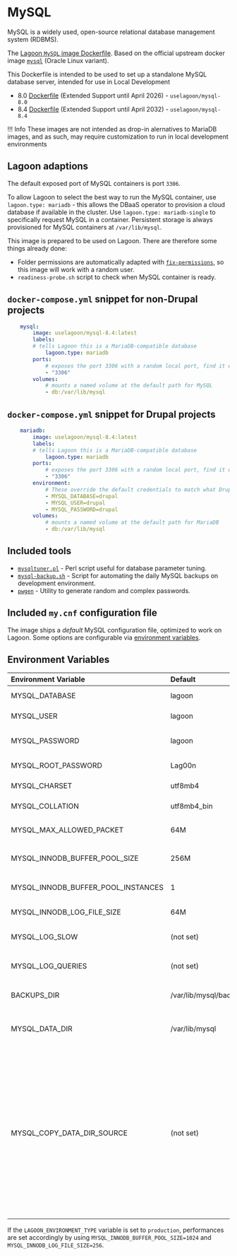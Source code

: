 # MySQL

MySQL is a widely used, open-source relational database management system (RDBMS).

The [Lagoon `MySQL` image Dockerfile](https://github.com/uselagoon/lagoon-images/blob/main/images/mysql/8.4.Dockerfile). Based on the official upstream docker image [`mysql`](https://hub.docker.com/_/mysql) (Oracle Linux variant).

This Dockerfile is intended to be used to set up a standalone MySQL database server, intended for use in Local Development

* 8.0 [Dockerfile](https://github.com/uselagoon/lagoon-images/blob/main/images/mysql/8.0.Dockerfile) (Extended Support until April 2026) - `uselagoon/mysql-8.0`
* 8.4 [Dockerfile](https://github.com/uselagoon/lagoon-images/blob/main/images/mysql/8.4.Dockerfile) (Extended Support until April 2032) - `uselagoon/mysql-8.4`

!!! Info
    These images are not intended as drop-in alernatives to MariaDB images, and as such, may require customization to run in local development environments

## Lagoon adaptions

The default exposed port of MySQL containers is port `3306`.

To allow Lagoon to select the best way to run the MySQL container, use `lagoon.type: mariadb` - this allows the DBaaS operator to provision a cloud database if available in the cluster. Use `lagoon.type: mariadb-single` to specifically request MySQL in a container. Persistent storage is always provisioned for MySQL containers at `/var/lib/mysql`.

This image is prepared to be used on Lagoon. There are therefore some things already done:

* Folder permissions are automatically adapted with [`fix-permissions`](https://github.com/uselagoon/lagoon-images/blob/main/images/commons/fix-permissions), so this image will work with a random user.
* `readiness-probe.sh` script to check when MySQL container is ready.

## `docker-compose.yml` snippet for non-Drupal projects

```yaml title="docker-compose.yml"
	mysql:
		image: uselagoon/mysql-8.4:latest
		labels:
		# tells Lagoon this is a MariaDB-compatible database
			lagoon.type: mariadb
		ports:
			# exposes the port 3306 with a random local port, find it with `docker compose port mysql 3306`
			- "3306"
		volumes:
			# mounts a named volume at the default path for MySQL
			- db:/var/lib/mysql
```
## `docker-compose.yml` snippet for Drupal projects

```yaml title="docker-compose.yml"
	mariadb:
		image: uselagoon/mysql-8.4:latest
		labels:
		# tells Lagoon this is a MariaDB-compatible database
			lagoon.type: mariadb
		ports:
			# exposes the port 3306 with a random local port, find it with `docker compose port mariadb 3306`
			- "3306"
		environment:
			# These override the default credentials to match what Drupal is hardwired to expect in Lagoon
			- MYSQL_DATABASE=drupal
			- MYSQL_USER=drupal
			- MYSQL_PASSWORD=drupal
		volumes:
			# mounts a named volume at the default path for MariaDB
			- db:/var/lib/mysql
```

## Included tools

* [`mysqltuner.pl`](https://github.com/major/MySQLTuner-perl) - Perl script useful for database parameter tuning.
* [`mysql-backup.sh`](https://github.com/uselagoon/lagoon-images/blob/main/images/mysql/mysql-backup.sh) - Script for automating the daily MySQL backups on development environment.
* [`pwgen`](https://linux.die.net/man/1/pwgen) - Utility to generate random and complex passwords.

## Included `my.cnf` configuration file

The image ships a _default_ MySQL configuration file, optimized to work on
Lagoon. Some options are configurable via [environment
variables](../concepts-advanced/environment-variables.md).

## Environment Variables

| Environment Variable               | Default               | Description |
| :--------------------------------- | :-------------------- | :--------------------------------------------------------------------------- |
| MYSQL_DATABASE                     | lagoon                | Database name created at startup.                                            |
| MYSQL_USER                         | lagoon                | Default user created at startup.                                             |
| MYSQL_PASSWORD                     | lagoon                | Password of default user created at startup.                                 |
| MYSQL_ROOT_PASSWORD                | Lag00n                | MySQL root user's password.                                                  |
| MYSQL_CHARSET                      | utf8mb4               | Set the server charset.                                                      |
| MYSQL_COLLATION                    | utf8mb4_bin           | Set server collation.                                                        |
| MYSQL_MAX_ALLOWED_PACKET           | 64M                   | Set the `max_allowed_packet` size.                                           |
| MYSQL_INNODB_BUFFER_POOL_SIZE      | 256M                  | Set the MySQL InnoDB buffer pool size.                                       |
| MYSQL_INNODB_BUFFER_POOL_INSTANCES | 1                     | Number of InnoDB buffer pool instances.                                      |
| MYSQL_INNODB_LOG_FILE_SIZE         | 64M                   | Size of InnoDB log file.                                                     |
| MYSQL_LOG_SLOW                     | (not set)             | Variable to control the save of slow queries.                                |
| MYSQL_LOG_QUERIES                  | (not set)             | Variable to control the save of ALL queries.                                 |
| BACKUPS_DIR                        | /var/lib/mysql/backup | Default path for databases backups.                                          |
| MYSQL_DATA_DIR                     | /var/lib/mysql        | Path of the MySQL data dir, be careful, changing this can occur data loss!   |
| MYSQL_COPY_DATA_DIR_SOURCE         | (not set)             | Path which the entrypoint script of MySQL will use to copy into the defined `MYSQL_DATA_DIR`, this can be used for prepopulating the MySQL with a database. The scripts expects actual MySQL data files and not a sql file! Plus it only copies data if the destination does not already have a MySQL datadir in it. |

If the `LAGOON_ENVIRONMENT_TYPE` variable is set to `production`, performances
are set accordingly by using `MYSQL_INNODB_BUFFER_POOL_SIZE=1024` and
`MYSQL_INNODB_LOG_FILE_SIZE=256`.
